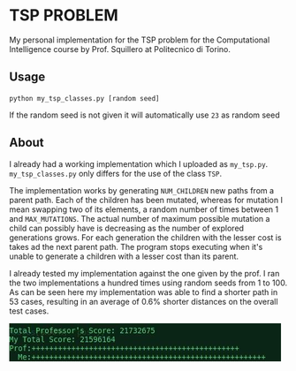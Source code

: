 # TSP PROBLEM

My personal implementation for the TSP problem for the Computational Intelligence course by Prof. Squillero at Politecnico di Torino.

## Usage

```
python my_tsp_classes.py [random seed]
```
If the random seed is not given it will automatically use ```23``` as random seed

## About
I already had a working implementation which I uploaded as ```my_tsp.py```. ```my_tsp_classes.py``` only differs for the use of the class ```TSP```.

The implementation works by generating ```NUM_CHILDREN``` new paths from a parent path. Each of the children has been mutated, whereas for mutation I mean swapping two of its elements, a random number of times between 1 and ```MAX_MUTATIONS```. The actual number of maximum possible mutation a child can possibly have is decreasing as the number of explored generations grows. For each generation the children with the lesser cost is takes ad the next parent path. The program stops executing when it's unable to generate a children with a lesser cost than its parent. 

I already tested my implementation against the one given by the prof.
I ran the two implementations a hundred times using random seeds from 1 to 100.
As can be seen here my implementation was able to find a shorter path in 53 cases, resulting in an average of 0.6% shorter distances on the overall test cases.

![Screenshot](./photo_2021-11-02_00-11-17.jpg)
